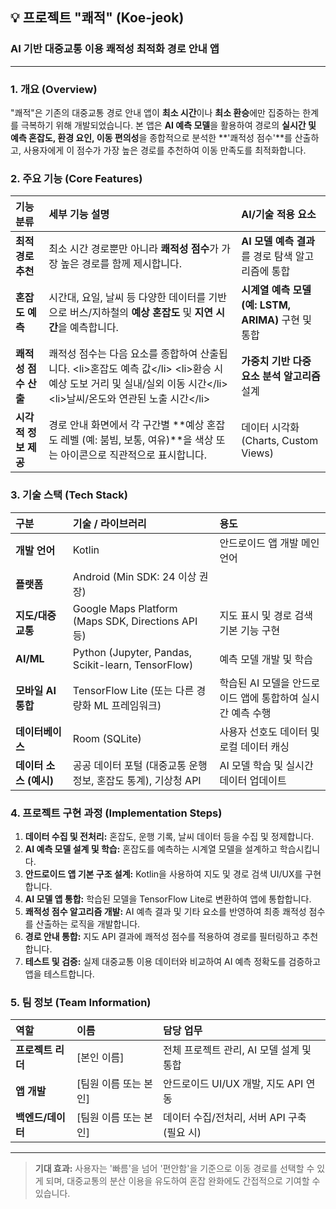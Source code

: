 ## 💡 프로젝트 "쾌적" (Koe-jeok)

### AI 기반 대중교통 이용 쾌적성 최적화 경로 안내 앱

-----

### 1\. 개요 (Overview)

"쾌적"은 기존의 대중교통 경로 안내 앱이 **최소 시간**이나 **최소 환승**에만 집중하는 한계를 극복하기 위해 개발되었습니다. 본 앱은 **AI 예측 모델**을 활용하여 경로의 **실시간 및 예측 혼잡도, 환경 요인, 이동 편의성**을 종합적으로 분석한 \*\*'쾌적성 점수'\*\*를 산출하고, 사용자에게 이 점수가 가장 높은 경로를 추천하여 이동 만족도를 최적화합니다.

### 2\. 주요 기능 (Core Features)

| 기능 분류 | 세부 기능 설명 | AI/기술 적용 요소 |
| :--- | :--- | :--- |
| **최적 경로 추천** | 최소 시간 경로뿐만 아니라 **쾌적성 점수**가 가장 높은 경로를 함께 제시합니다. | **AI 모델 예측 결과**를 경로 탐색 알고리즘에 통합 |
| **혼잡도 예측** | 시간대, 요일, 날씨 등 다양한 데이터를 기반으로 버스/지하철의 **예상 혼잡도** 및 **지연 시간**을 예측합니다. | **시계열 예측 모델 (예: LSTM, ARIMA)** 구현 및 통합 |
| **쾌적성 점수 산출** | 쾌적성 점수는 다음 요소를 종합하여 산출됩니다. \<li\>혼잡도 예측 값\</li\> \<li\>환승 시 예상 도보 거리 및 실내/실외 이동 시간\</li\> \<li\>날씨/온도와 연관된 노출 시간\</li\> | **가중치 기반 다중 요소 분석 알고리즘** 설계 |
| **시각적 정보 제공** | 경로 안내 화면에서 각 구간별 \*\*예상 혼잡도 레벨 (예: 붐빔, 보통, 여유)\*\*을 색상 또는 아이콘으로 직관적으로 표시합니다. | 데이터 시각화 (Charts, Custom Views) |

### 3\. 기술 스택 (Tech Stack)

| 구분 | 기술 / 라이브러리 | 용도 |
| :--- | :--- | :--- |
| **개발 언어** | Kotlin | 안드로이드 앱 개발 메인 언어 |
| **플랫폼** | Android (Min SDK: 24 이상 권장) | |
| **지도/대중교통** | Google Maps Platform (Maps SDK, Directions API 등) | 지도 표시 및 경로 검색 기본 기능 구현 |
| **AI/ML** | Python (Jupyter, Pandas, Scikit-learn, TensorFlow) | 예측 모델 개발 및 학습 |
| **모바일 AI 통합** | TensorFlow Lite (또는 다른 경량화 ML 프레임워크) | 학습된 AI 모델을 안드로이드 앱에 통합하여 실시간 예측 수행 |
| **데이터베이스** | Room (SQLite) | 사용자 선호도 데이터 및 로컬 데이터 캐싱 |
| **데이터 소스 (예시)** | 공공 데이터 포털 (대중교통 운행 정보, 혼잡도 통계), 기상청 API | AI 모델 학습 및 실시간 데이터 업데이트 |

### 4\. 프로젝트 구현 과정 (Implementation Steps)

1.  **데이터 수집 및 전처리:** 혼잡도, 운행 기록, 날씨 데이터 등을 수집 및 정제합니다.
2.  **AI 예측 모델 설계 및 학습:** 혼잡도를 예측하는 시계열 모델을 설계하고 학습시킵니다.
3.  **안드로이드 앱 기본 구조 설계:** Kotlin을 사용하여 지도 및 경로 검색 UI/UX를 구현합니다.
4.  **AI 모델 앱 통합:** 학습된 모델을 TensorFlow Lite로 변환하여 앱에 통합합니다.
5.  **쾌적성 점수 알고리즘 개발:** AI 예측 결과 및 기타 요소를 반영하여 최종 쾌적성 점수를 산출하는 로직을 개발합니다.
6.  **경로 안내 통합:** 지도 API 결과에 쾌적성 점수를 적용하여 경로를 필터링하고 추천합니다.
7.  **테스트 및 검증:** 실제 대중교통 이용 데이터와 비교하여 AI 예측 정확도를 검증하고 앱을 테스트합니다.

### 5\. 팀 정보 (Team Information)

| 역할 | 이름 | 담당 업무 |
| :--- | :--- | :--- |
| **프로젝트 리더** | [본인 이름] | 전체 프로젝트 관리, AI 모델 설계 및 통합 |
| **앱 개발** | [팀원 이름 또는 본인] | 안드로이드 UI/UX 개발, 지도 API 연동 |
| **백엔드/데이터** | [팀원 이름 또는 본인] | 데이터 수집/전처리, 서버 API 구축 (필요 시) |

-----

> **기대 효과:** 사용자는 '빠름'을 넘어 '편안함'을 기준으로 이동 경로를 선택할 수 있게 되며, 대중교통의 분산 이용을 유도하여 혼잡 완화에도 간접적으로 기여할 수 있습니다.
